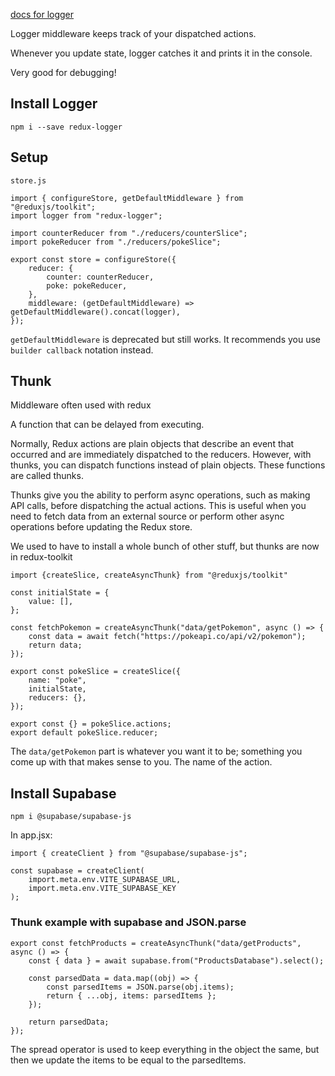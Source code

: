 [docs for logger](https://www.npmjs.com/package/redux-logger)

Logger middleware keeps track of your dispatched actions. 

Whenever you update state, logger catches it and prints it in the console.

Very good for debugging!

## Install Logger
`npm i --save redux-logger`

## Setup

`store.js`

    import { configureStore, getDefaultMiddleware } from "@reduxjs/toolkit";
    import logger from "redux-logger";

    import counterReducer from "./reducers/counterSlice";
    import pokeReducer from "./reducers/pokeSlice";

    export const store = configureStore({
        reducer: {
            counter: counterReducer,
            poke: pokeReducer,
        },
        middleware: (getDefaultMiddleware) => getDefaultMiddleware().concat(logger),
    });

`getDefaultMiddleware` is deprecated but still works. It recommends you use `builder callback` notation instead. 

## Thunk 
Middleware often used with redux

A function that can be delayed from executing. 

Normally, Redux actions are plain objects that describe an event that occurred and are immediately dispatched to the reducers. However, with thunks, you can dispatch functions instead of plain objects. These functions are called thunks.

Thunks give you the ability to perform async operations, such as making API calls, before dispatching the actual actions. This is useful when you need to fetch data from an external source or perform other async operations before updating the Redux store. 

We used to have to install a whole bunch of other stuff, but thunks are now in redux-toolkit

    import {createSlice, createAsyncThunk} from "@reduxjs/toolkit"

    const initialState = {
        value: [],
    };

    const fetchPokemon = createAsyncThunk("data/getPokemon", async () => {
        const data = await fetch("https://pokeapi.co/api/v2/pokemon");
        return data;
    });

    export const pokeSlice = createSlice({
        name: "poke",
        initialState,
        reducers: {},
    });

    export const {} = pokeSlice.actions;
    export default pokeSlice.reducer;

The `data/getPokemon` part is whatever you want it to be; something you come up with that makes sense to you. The name of the action. 

## Install Supabase 

    npm i @supabase/supabase-js

In app.jsx: 

    import { createClient } from "@supabase/supabase-js";

    const supabase = createClient(
		import.meta.env.VITE_SUPABASE_URL,
		import.meta.env.VITE_SUPABASE_KEY
	);

### Thunk example with supabase and JSON.parse

    export const fetchProducts = createAsyncThunk("data/getProducts", async () => {
        const { data } = await supabase.from("ProductsDatabase").select();

        const parsedData = data.map((obj) => {
            const parsedItems = JSON.parse(obj.items);
            return { ...obj, items: parsedItems };
        });

        return parsedData;
    });

The spread operator is used to keep everything in the object the same, but then we update the items to be equal to the parsedItems.
